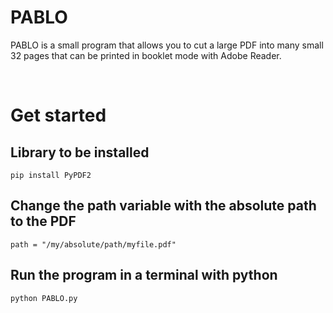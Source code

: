 # PABLO

PABLO is a small program that allows you to cut a large PDF into many small 32 pages that can be printed in booklet mode with Adobe Reader.

<br/>

# Get started
## Library to be installed
```
pip install PyPDF2
```

## Change the path variable with the absolute path to the PDF
```
path = "/my/absolute/path/myfile.pdf"
```

## Run the program in a terminal with python
```
python PABLO.py
```
